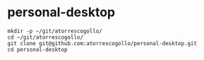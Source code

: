 # personal-desktop

```
mkdir -p ~/git/atorrescogollo/
cd ~/git/atorrescogollo/
git clone git@github.com:atorrescogollo/personal-desktop.git
cd personal-desktop
```
